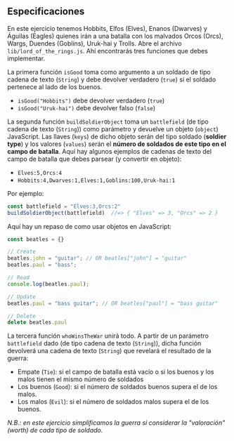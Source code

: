 ## Especificaciones

En este ejercicio tenemos Hobbits, Elfos (Elves), Enanos (Dwarves) y Águilas (Eagles) quienes irán a una batalla con los malvados Orcos (Orcs), Wargs, Duendes (Goblins), Uruk-hai y Trolls. Abre el archivo `lib/lord_of_the_rings.js`. Ahí encontrarás tres funciones que debes implementar.

La primera función `isGood` toma como argumento a un soldado de tipo cadena de texto (`String`) y debe devolver verdadero (`true`) si el soldado pertenece al lado de los buenos.

- `isGood("Hobbits")` debe devolver verdadero (`true`)
- `isGood("Uruk-hai")` debe devolver falso (`false`)

La segunda función `buildSoldierObject` toma un `battlefield` (de tipo cadena de texto (`String`)) como parámetro y devuelve un objeto (`object`) JavaScript. Las llaves (`keys`) de dicho objeto serán del tipo soldado (**soldier type**) y los valores (`values`) serán el **número de soldados de este tipo en el campo de batalla**. Aquí hay algunos ejemplos de cadenas de texto del campo de batalla que debes parsear (y convertir en objeto):

- `Elves:5,Orcs:4`
- `Hobbits:4,Dwarves:1,Elves:1,Goblins:100,Uruk-hai:1`

Por ejemplo:

```js
const battlefield = "Elves:3,Orcs:2"
buildSoldierObject(battlefield)  //=> { "Elves" => 3, "Orcs" => 2 }
```

Aquí hay un repaso de como usar objetos en JavaScript:

```js
const beatles = {}

// Create
beatles.john = "guitar"; // OR beatles["john"] = "guitar"
beatles.paul = "bass";

// Read
console.log(beatles.paul);

// Update
beatles.paul = "bass guitar"; // OR beatles["paul"] = "bass guitar"

// Delete
delete beatles.paul

```

La tercera función `whoWinsTheWar` unirá todo. A partir de un parámetro `battlefield` dado (de tipo cadena de texto (`String`)), dicha función devolverá una cadena de texto (`String`) que revelará el resultado de la guerra:

- Empate (`Tie`): si el campo de batalla está vacío o si los buenos y los malos tienen el mismo número de soldados
- Los buenos (`Good`): si el número de soldados buenos supera el de los malos.
- Los malos (`Evil`): si el número de soldados malos supera el de los buenos.

_N.B.: en este ejercicio simplificamos la guerra si considerar la "valoración" (worth) de cada tipo de soldado._


